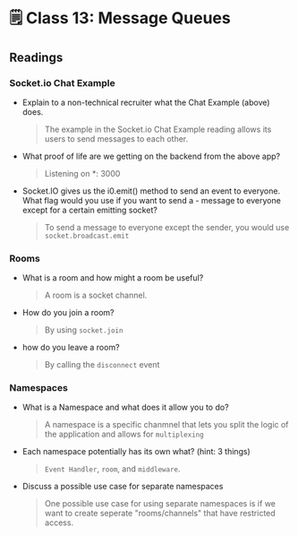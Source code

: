 # 🗒️ Class 13: Message Queues

## Readings

###  Socket.io Chat Example

- Explain to a non-technical recruiter what the Chat Example (above) does.
  > The example in the Socket.io Chat Example reading allows its users to send messages to each other. 

- What proof of life are we getting on the backend from the above app?
  > Listening on *: 3000

- Socket.IO gives us the i0.emit() method to send an event to everyone. What flag would you use if you want to send a - message to everyone except for a certain emitting socket?
  > To send a message to everyone except the sender, you would use `socket.broadcast.emit`


### Rooms

- What is a room and how might a room be useful?
  > A room is a socket channel.

- How do you join a room?
  > By using `socket.join`

- how do you leave a room?
  > By calling the `disconnect` event


### Namespaces

- What is a Namespace and what does it allow you to do?
  > A namespace is a specific chanmnel that lets you split the logic of the application and allows for `multiplexing`

- Each namespace potentially has its own what? (hint: 3 things)
  > `Event Handler`, `room`, and `middleware`.

- Discuss a possible use case for separate namespaces
  > One possible use case for using separate namespaces is if we want to create seperate "rooms/channels" that have restricted access.
